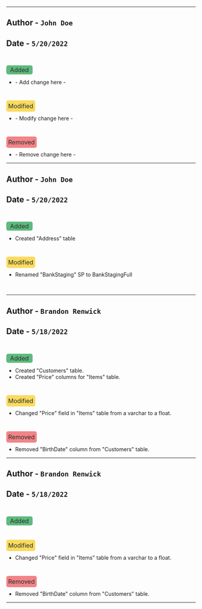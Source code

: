 ***
## Author - `John Doe`
## Date - `5/20/2022`
<br>

[comment]: <> (ADDED)
<span style="background-color: #5eba7d; font-size: 1rem; border-radius: 5px; padding: 2px 10px; color: #292B2D; margin-bottom: 4rem"> Added </span><br>
<ul>
    <li>- Add change here -</li>
</ul>
<br>

[comment]: <> (MODIFIED)
<span style="background-color: #fadb5e; font-size: 1rem; border-radius: 5px; padding: 5px; color: #292B2D"> Modified </span><br>
<ul>
    <li>- Modify change here -</li>
</ul>
<br>

[comment]: <> (REMOVED)
<span style="background-color: #f28487; font-size: 1rem; border-radius: 5px; padding: 5px; color: #292B2D"> Removed </span><br>
<ul>
    <li>- Remove change here -</li>
</ul>

***
## Author - `John Doe`
## Date - `5/20/2022`
<br>

[comment]: <> (ADDED)
<span style="background-color: #5eba7d; font-size: 1rem; border-radius: 5px; padding: 2px 10px; color: #292B2D; margin-bottom: 4rem"> Added </span><br>
<ul>
    <li>Created "Address" table</li>
</ul>
<br>

[comment]: <> (MODIFIED)
<span style="background-color: #fadb5e; font-size: 1rem; border-radius: 5px; padding: 5px; color: #292B2D"> Modified </span><br>
<ul>
    <li>Renamed "BankStaging" SP to BankStagingFull</li>
</ul>
<br>

***

## Author - `Brandon Renwick`
## Date - `5/18/2022`
<br>

[comment]: <> (ADDED)
<span style="background-color: #5eba7d; font-size: 1rem; border-radius: 5px; padding: 2px 10px; color: #292B2D; margin-bottom: 4rem"> Added </span><br>
<ul>
    <li>Created "Customers" table.</li>
    <li>Created "Price" columns for "Items" table.</li>
</ul>
<br>

[comment]: <> (MODIFIED)
<span style="background-color: #fadb5e; font-size: 1rem; border-radius: 5px; padding: 5px; color: #292B2D"> Modified </span><br>
<ul>
    <li>Changed "Price" field in "Items" table from a varchar to a float.</li>
</ul>
<br>

[comment]: <> (REMOVED)
<span style="background-color: #f28487; font-size: 1rem; border-radius: 5px; padding: 5px; color: #292B2D"> Removed </span><br>
<ul>
    <li>Removed "BirthDate" column from "Customers" table.</li>
</ul>

***

## Author - `Brandon Renwick`
## Date - `5/18/2022`
<br>

[comment]: <> (ADDED)
<span style="background-color: #5eba7d; font-size: 1rem; border-radius: 5px; padding: 2px 10px; color: #292B2D; margin-bottom: 4rem"> Added </span><br>
<ul>
</ul>
<br>

[comment]: <> (MODIFIED)
<span style="background-color: #fadb5e; font-size: 1rem; border-radius: 5px; padding: 5px; color: #292B2D"> Modified </span><br>
<ul>
    <li>Changed "Price" field in "Items" table from a varchar to a float.</li>
</ul>
<br>

[comment]: <> (REMOVED)
<span style="background-color: #f28487; font-size: 1rem; border-radius: 5px; padding: 5px; color: #292B2D"> Removed </span><br>
<ul>
    <li>Removed "BirthDate" column from "Customers" table.</li>
</ul>

***